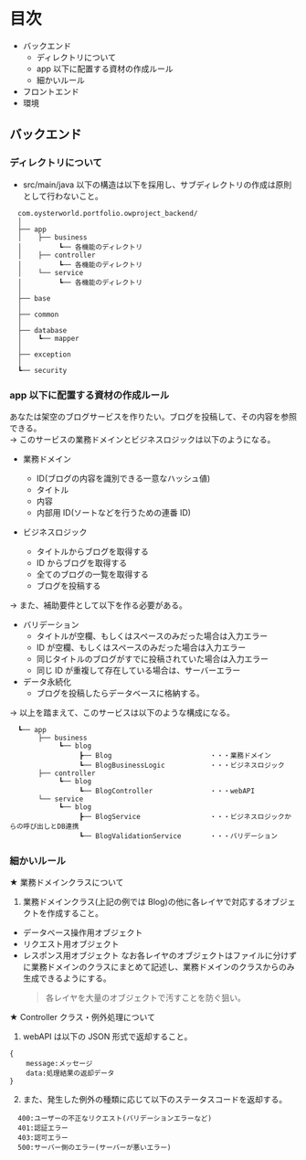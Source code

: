 # 目次

- バックエンド
  - ディレクトリについて
  - app 以下に配置する資材の作成ルール
  - 細かいルール
- フロントエンド
- 環境

## バックエンド

### ディレクトリについて

- src/main/java 以下の構造は以下を採用し、サブディレクトリの作成は原則として行わないこと。

```
  com.oysterworld.portfolio.owproject_backend/
  │
  ├── app
  │    ├── business
  │         ┗── 各機能のディレクトリ
  │    ├── controller
  │         ┗── 各機能のディレクトリ
  │    └── service
  │         ┗── 各機能のディレクトリ
  │
  ├── base
  │
  ├── common
  │
  ├── database
  │    ┗── mapper
  │
  ├── exception
  │
  ┗── security
```

### app 以下に配置する資材の作成ルール

あなたは架空のブログサービスを作りたい。ブログを投稿して、その内容を参照できる。  
→ このサービスの業務ドメインとビジネスロジックは以下のようになる。

- 業務ドメイン

  - ID(ブログの内容を識別できる一意なハッシュ値)
  - タイトル
  - 内容
  - 内部用 ID(ソートなどを行うための連番 ID)

- ビジネスロジック

  - タイトルからブログを取得する
  - ID からブログを取得する
  - 全てのブログの一覧を取得する
  - ブログを投稿する

→ また、補助要件として以下を作る必要がある。

- バリデーション
  - タイトルが空欄、もしくはスペースのみだった場合は入力エラー
  - ID が空欄、もしくはスペースのみだった場合は入力エラー
  - 同じタイトルのブログがすでに投稿されていた場合は入力エラー
  - 同じ ID が重複して存在している場合は、サーバーエラー
- データ永続化
  - ブログを投稿したらデータベースに格納する。

→ 以上を踏まえて、このサービスは以下のような構成になる。

```
  ┗── app
       ├── business
            ┗── blog
                 ┣── Blog                        ・・・業務ドメイン
                 ┗── BlogBusinessLogic           ・・・ビジネスロジック
       ├── controller
            ┗── blog
                 ┗── BlogController              ・・・webAPI
       └── service
            ┗── blog
                 ┣── BlogService                 ・・・ビジネスロジックからの呼び出しとDB連携
                 ┗── BlogValidationService       ・・・バリデーション
```

### 細かいルール

★ 業務ドメインクラスについて

1. 業務ドメインクラス(上記の例では Blog)の他に各レイヤで対応するオブジェクトを作成すること。

- データベース操作用オブジェクト
- リクエスト用オブジェクト
- レスポンス用オブジェクト
  なお各レイヤのオブジェクトはファイルに分けずに業務ドメインのクラスにまとめて記述し、業務ドメインのクラスからのみ生成できるようにする。
  > 各レイヤを大量のオブジェクトで汚すことを防ぐ狙い。

★ Controller クラス・例外処理について

1. webAPI は以下の JSON 形式で返却すること。

```
{
    message:メッセージ
    data:処理結果の返却データ
}
```

2. また、発生した例外の種類に応じて以下のステータスコードを返却する。

```
  400:ユーザーの不正なリクエスト(バリデーションエラーなど)
  401:認証エラー
  403:認可エラー
  500:サーバー側のエラー(サーバーが悪いエラー)
```
